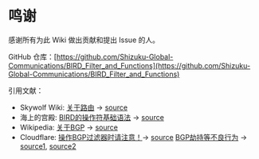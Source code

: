 # 鸣谢

感谢所有为此 Wiki 做出贡献和提出 Issue 的人。



GitHub 仓库：[https://github.com/Shizuku-Global-Communications/BIRD_Filter_and_Functions](https://github.com/Shizuku-Global-Communications/BIRD_Filter_and_Functions)

引用文献：

* Skywolf Wiki: 
  [关于路由](before-started/about-route.md) -> [source](https://wiki.skywolf.cloud/quickstart/before.html#%E4%BD%95%E4%B8%BA%E8%B7%AF%E7%94%B1)
* 海上的宫殿: 
  [BIRD的操作符基础语法](new-filter.md#guo-lv-qi) -> [source](https://soha.moe/post/bird-bgp-kickstart.html)
* Wikipedia:
  [关于BGP](before-started/about-bgp.md) -> [source](https://zh.wikipedia.org/wiki/%E8%BE%B9%E7%95%8C%E7%BD%91%E5%85%B3%E5%8D%8F%E8%AE%AE)
* Cloudflare:
  [操作BGP过滤器时请注意！](before-started/pay-attention-to-filter.md)-> [source](https://blog.cloudflare.com/bgp-leaks-and-crypto-currencies/)
  [BGP劫持等不良行为](before-started/bad-behavior.md) -> [source1](https://www.cloudflare.com/zh-cn/learning/security/glossary/what-is-bgp/), [source2](https://www.cloudflare.com/zh-cn/learning/security/glossary/bgp-hijacking/)

